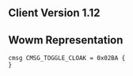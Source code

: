 ## Client Version 1.12

## Wowm Representation
```rust,ignore
cmsg CMSG_TOGGLE_CLOAK = 0x02BA {
}

```
